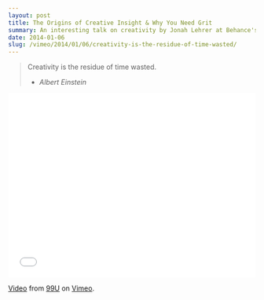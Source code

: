 ```yaml
---
layout: post
title: The Origins of Creative Insight & Why You Need Grit
summary: An interesting talk on creativity by Jonah Lehrer at Behance's 99% conference.
date: 2014-01-06
slug: /vimeo/2014/01/06/creativity-is-the-residue-of-time-wasted/
---
```


> Creativity is the residue of time wasted.
>
> - _Albert Einstein_

<iframe src="//player.vimeo.com/video/45162748?title=0&amp;byline=0&amp;portrait=0&amp;color=e91c6b" width="100%" height="375" frameborder="0" webkitallowfullscreen mozallowfullscreen allowfullscreen></iframe> <p><a href="http://vimeo.com/45162748">Video</a> from <a href="http://vimeo.com/99u">99U</a> on <a href="https://vimeo.com">Vimeo</a>.</p>
